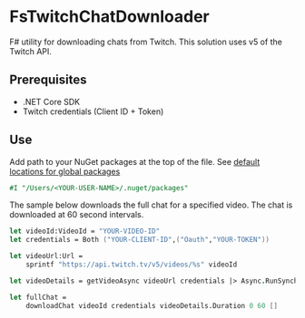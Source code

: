 # FsTwitchChatDownloader

F# utility for downloading chats from Twitch. This solution uses v5 of the Twitch API.

## Prerequisites

- .NET Core SDK
- Twitch credentials (Client ID + Token)

## Use

Add path to your NuGet packages at the top of the file. See [default locations for global packages](https://docs.microsoft.com/nuget/Consume-Packages/managing-the-global-packages-and-cache-folders)

```fsharp
#I "/Users/<YOUR-USER-NAME>/.nuget/packages"
```

The sample below downloads the full chat for a specified video. The chat is downloaded at 60 second intervals. 

```fsharp
let videoId:VideoId = "YOUR-VIDEO-ID"
let credentials = Both ("YOUR-CLIENT-ID",("Oauth","YOUR-TOKEN"))

let videoUrl:Url =
    sprintf "https://api.twitch.tv/v5/videos/%s" videoId

let videoDetails = getVideoAsync videoUrl credentials |> Async.RunSynchronously

let fullChat = 
    downloadChat videoId credentials videoDetails.Duration 0 60 []
```
